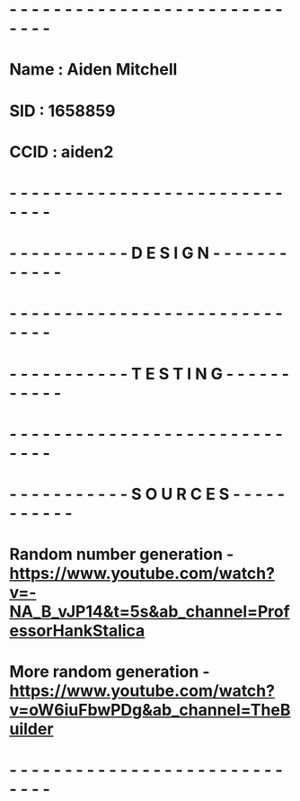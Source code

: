 # - - - - - - - - - - - - - - - - - - - - - - - - - - - - -
# Name : Aiden Mitchell
# SID : 1658859
# CCID : aiden2
# - - - - - - - - - - - - - - - - - - - - - - - - - - - - -



# - - - - - - - - - - - D E S I G N - - - - - - - - - - - -
# - - - - - - - - - - - - - - - - - - - - - - - - - - - - -




# - - - - - - - - - - - T E S T I N G - - - - - - - - - - -
# - - - - - - - - - - - - - - - - - - - - - - - - - - - - -



# - - - - - - - - - - - S O U R C E S - - - - - - - - - - -
# Random number generation - https://www.youtube.com/watch?v=-NA_B_vJP14&t=5s&ab_channel=ProfessorHankStalica
# More random generation - https://www.youtube.com/watch?v=oW6iuFbwPDg&ab_channel=TheBuilder
# - - - - - - - - - - - - - - - - - - - - - - - - - - - - -